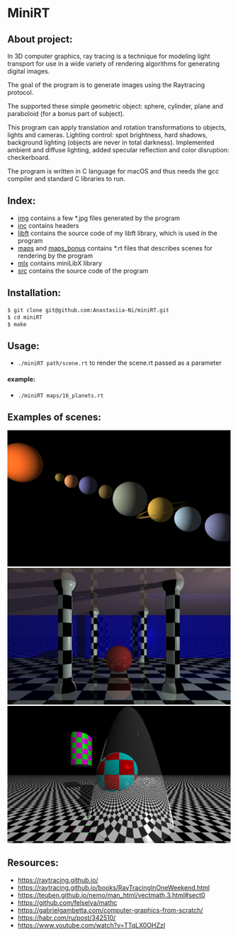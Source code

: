 # MiniRT

## About project: 

In 3D computer graphics, ray tracing is a technique for modeling light transport for use in a wide variety of rendering algorithms for generating digital images.

The goal of the program is to generate images using the Raytracing protocol. 

The supported these simple geometric object: sphere, cylinder, plane and paraboloid (for a bonus part of subject).

This program can apply translation and rotation transformations to objects, lights and cameras. Lighting control: spot brightness, hard shadows, background lighting (objects are never in total darkness). Implemented ambient and diffuse lighting, added specular reflection and color disruption: checkerboard.

The program is written in C language for macOS and thus needs the gcc compiler and standard C libraries to run.

## Index: 
- [img](https://github.com/Anastasiia-Ni/miniRT/tree/master/img) contains a few *.jpg files generated by the program
- [inc](https://github.com/Anastasiia-Ni/miniRT/tree/master/inc) contains headers 
- [libft](https://github.com/Anastasiia-Ni/miniRT/tree/master/libft) contains the source code of my libft library, which is used in the program
- [maps](https://github.com/Anastasiia-Ni/miniRT/tree/master/maps) and [maps_bonus](https://github.com/Anastasiia-Ni/miniRT/tree/master/maps_bonus) contains *.rt files that describes scenes for rendering by the program
- [mlx](https://github.com/Anastasiia-Ni/miniRT/tree/master/mlx) contains miniLibX library
- [src](https://github.com/Anastasiia-Ni/miniRT/tree/master/src) contains the source code of the program

## Installation:
```
$ git clone git@github.com:Anastasiia-Ni/miniRT.git
$ cd miniRT
$ make
```

## Usage:

- `./miniRT path/scene.rt`    to render the scene.rt passed as a parameter

#### example:
- `./miniRT maps/16_planets.rt`

## Examples of scenes:
![](https://github.com/Anastasiia-Ni/miniRT/blob/master/img/Planets.jpg)
![](https://github.com/Anastasiia-Ni/miniRT/blob/master/img/ChessRoom.jpg)
![](https://github.com/Anastasiia-Ni/miniRT/blob/master/img/MirrorParaboloid.jpg)

## Resources:
- https://raytracing.github.io/
- https://raytracing.github.io/books/RayTracingInOneWeekend.html
- https://teuben.github.io/nemo/man_html/vectmath.3.html#sect0
- https://github.com/felselva/mathc
- https://gabrielgambetta.com/computer-graphics-from-scratch/
- https://habr.com/ru/post/342510/ 
- https://www.youtube.com/watch?v=TTqLX0OHZzI

